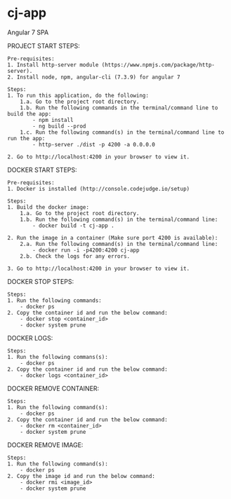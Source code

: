 # cj-app
Angular 7 SPA

PROJECT START STEPS:

    Pre-requisites:
    1. Install http-server module (https://www.npmjs.com/package/http-server).
    2. Install node, npm, angular-cli (7.3.9) for angular 7

    Steps:
    1. To run this application, do the following:
        1.a. Go to the project root directory.
        1.b. Run the following commands in the terminal/command line to build the app:
            - npm install
            - ng build --prod
        1.c. Run the following command(s) in the terminal/command line to run the app:    
            - http-server ./dist -p 4200 -a 0.0.0.0
    
    2. Go to http://localhost:4200 in your browser to view it.


DOCKER START STEPS:

    Pre-requisites:
    1. Docker is installed (http://console.codejudge.io/setup)

    Steps:
    1. Build the docker image:
        1.a. Go to the project root directory.
        1.b. Run the following command(s) in the terminal/command line:
            - docker build -t cj-app .

    2. Run the image in a container (Make sure port 4200 is available):        
        2.a. Run the following command(s) in the terminal/command line:
            - docker run -i -p4200:4200 cj-app
        2.b. Check the logs for any errors. 

    3. Go to http://localhost:4200 in your browser to view it.

DOCKER STOP STEPS:

    Steps:
    1. Run the following commands:
        - docker ps
    2. Copy the container id and run the below command:
        - docker stop <container_id> 
        - docker system prune

DOCKER LOGS:

    Steps:
    1. Run the following commans(s):
        - docker ps
    2. Copy the container id and run the below command:
        - docker logs <container_id>

DOCKER REMOVE CONTAINER:

    Steps:
    1. Run the following command(s):
        - docker ps
    2. Copy the container id and run the below command:
        - docker rm <container_id>
        - docker system prune

DOCKER REMOVE IMAGE:

    Steps:
    1. Run the following command(s):
        - docker ps
    2. Copy the image id and run the below command:
        - docker rmi <image_id>
        - docker system prune

